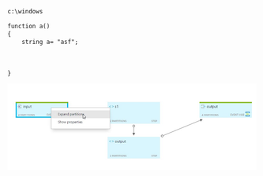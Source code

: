 
``` 
c:\windows
```

```
function a() 
{
    string a= "asf";



}
```

![Select the job diagram](media\ExpandDiagram.png)
